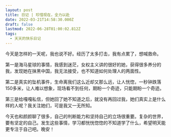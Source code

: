 ```yaml
---
layout: post
title: 日记 | 珍惜现在，全力以赴
date: 2022-03-21T14:58:30.000Z
draft: false
lastmod: 2022-06-28T01:00:02.812Z
tags:
  - 天天的快乐日记
---
```

今天是怎样的一天呢，我也说不好。经历了太多打击，我有点累了，想喊救命。

第一是海马星球的事情，我感到迷茫，女权主义讲的很好的她，获得很多养分的我，发现她在抹黑中国，我无法接受，也不知道如何处理人的两面性。

第二是真实的坠机事件，生命离我们这么近却又那么远，让人恍惚，一秒钟跌落150多米，让人难以想象，现场看不到任何，期盼一个奇迹，只能期盼一个奇迹。

第三是给嘎嘎私信，但她回了她不知道之后，就没有再回过我，她们真实上是什么样的人呢？我关注她们，可是我又一无所知。

今天也和颜颜聊了很多，自己的判断能力和坚持自己的立场很重要。复杂的世界，要有坚定的自己。发生这些事情，学习都恍恍惚惚的不知道学了什么，希望明天能更专注于自己吧。晚安！
